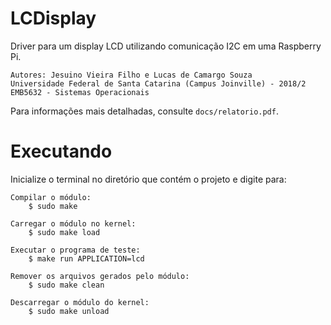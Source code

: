 # LCDisplay

Driver para um display LCD utilizando comunicação I2C em uma Raspberry Pi.

    Autores: Jesuino Vieira Filho e Lucas de Camargo Souza
    Universidade Federal de Santa Catarina (Campus Joinville) - 2018/2
    EMB5632 - Sistemas Operacionais

Para informações mais detalhadas, consulte `docs/relatorio.pdf`.

# Executando

Inicialize o terminal no diretório que contém o projeto e digite para:

    Compilar o módulo:
        $ sudo make
        
    Carregar o módulo no kernel:
        $ sudo make load
    
    Executar o programa de teste:
        $ make run APPLICATION=lcd
    
    Remover os arquivos gerados pelo módulo:
        $ sudo make clean
    
    Descarregar o módulo do kernel:
        $ sudo make unload
